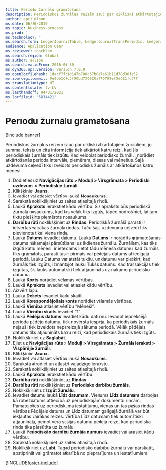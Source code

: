 ```yaml
---
title: Periodu žurnālu grāmatošana
description: Periodiskos žurnālus reizēm sauc par cikliski atkārtotajiem žurnāliem, jo summa, teksts un cita informācija tiek atkārtoti katru reizi, kad šis periodiskais žurnāls tiek izgūts.
author: aprilolson
ms.date: 06/26/2019
ms.topic: business-process
ms.prod: ''
ms.technology: ''
ms.search.form: LedgerJournalTable, LedgerJournalTransPeriodic, LedgerJournalTransDaily
audience: Application User
ms.reviewer: roschlom
ms.search.region: Global
ms.author: aolson
ms.search.validFrom: 2016-06-30
ms.dyn365.ops.version: Version 7.0.0
ms.openlocfilehash: 1dacf7f21d147b780d57b0e7a61b11d78d30fa52
ms.sourcegitcommit: 0e8db169c3f90bd750826af76709ef5d621fd377
ms.translationtype: HT
ms.contentlocale: lv-LV
ms.lasthandoff: 04/01/2021
ms.locfileid: "5834421"
---
```

# <a name="post-periodic-journals"></a>Periodu žurnālu grāmatošana

[!include [banner](../../includes/banner.md)]

Periodiskos žurnālus reizēm sauc par cikliski atkārtotajiem žurnāliem, jo summa, teksts un cita informācija tiek atkārtoti katru reizi, kad šis periodiskais žurnāls tiek izgūts. Kad veidojat periodisko žurnālu, norādiet atkārtošanās perioda intervālu, piemēram, dienas vai mēnešus. Šajā uzdevuma ceļvedī tiks izveidots periodisks žurnāls ar atkārtošanos katru mēnesi.

1. Dodieties uz **Navigācijas rūts > Moduļi > Virsgrāmata > Periodiski uzdevumi > Periodiskie žurnāli**.
2. Klikšķiniet **Jauns**.
3. Ievadiet vai atlasiet vērtību laukā **Nosaukums**.
4. Sarakstā noklikšķiniet uz saites atlasītajā rindā.
5. Laukā **Apraksts** ierakstiet kādu vērtību. Šis apraksts būs periodiskā žurnāla nosaukums, kad tas vēlāk tiks izgūts, tāpēc nodrošiniet, lai tam tiktu piešķirts piemērots nosaukums.
6. **Darbību rūtī** noklikšķiniet uz **Rindas**. Periodiskā žurnālā parasti ir ietvertas vairākas žurnāla rindas. Taču šajā uzdevuma ceļvedī tiks pievienota tikai viena rinda.
7. Laukā **Datums** ievadiet datumu. Laukā **Datums** ir norādīts grāmatošanas datums nākamajai pārsūtīšanai uz ikdienas žurnālu. Žurnāliem, kas tiks izgūti katru mēnesi, ir ieteicams lietot tādu mēneša datumu, kad žurnāls tiks grāmatots, parasti tas ir pirmais vai pēdējais datums attiecīgajā periodā. Lauku Datums var atstāt tukšu, un datumu var piešķirt, kad žurnāls tiek izgūts, izmantojot lauku Tukšs datums. Kad transakcijas tiek izgūtas, šis lauks automātiski tiek atjaunināts uz nākamo periodisko datumu. 
8. Laukā **Konts** norādiet vēlamās vērtības.
9. Laukā **Apraksts** ievadiet vai atlasiet kādu vērtību.
10. Aizvērt lapu.
11. Laukā **Debets** ievadiet kādu skaitli.
12. Laukā **Korespondējošais konts** norādiet vēlamās vērtības.
13. Laukā **Vienība** atlasiet vērtību “Mēneši”.
14. Laukā **Vienību skaits** ievadiet “1”.
15. Laukā **Pēdējais datums** ievadiet kādu datumu. Ievadot iepriekšējā perioda pēdējo datumu, tiek novērsta iespēja, ka periodiskais žurnāls nejauši tiek izveidots nepareizajā sākuma periodā. Vēlāk pēdējais datums tiks atjaunināts katru reizi, kad periodiskais žurnāls tiek izgūts. 
16. Noklikšķiniet uz **Saglabāt**.
17. Ejiet uz **Navigācijas rūts > Moduļi > Virsgrāmata > Žurnāla ieraksti > Vispārējie žurnāli**.
18. Klikšķiniet **Jauns**.
19. Ievadiet vai atlasiet vērtību laukā **Nosaukums**.
20. Sarakstā atrodiet un atlasiet vajadzīgo ierakstu.
21. Sarakstā noklikšķiniet uz saites atlasītajā rindā.
22. Laukā **Apraksts** ierakstiet kādu vērtību.
23. **Darbību rūtī** noklikšķiniet uz **Rindas**.
24. **Darbību rūtī** noklikšķiniet uz **Periodisko darbību žurnāls**.
25. Noklikšķiniet uz **Izgūt žurnālu**.
26. Ievadiet datumu laukā **Līdz datumam**. Vienums **Līdz datumam** darbojas kā robeždatums attiecībā uz periodiskajām dokumentu rindām. Pamatojoties uz periodiskuma iestatījumu, vienas un tas pašas rindas vērtības Pēdējais datums un Līdz datumam galīgajā žurnālā var būt iekļautas vairākas reizes. Vērtība Līdz datumam tiek automātiski atjaunināta, ņemot vērā sesijas datumu pēdējā reizē, kad periodiskā rinda tika pārsūtīta uz žurnālu. 
27. Laukā **Periodiskāo darbību žurnāla numurs** ievadiet vai atlasiet kādu vērtību.
28. Sarakstā noklikšķiniet uz saites atlasītajā rindā.
29. Noklikšķiniet uz **Labi**. Tagad periodisko darbību žurnālu var pārskatīt, apstiprināt vai grāmatot atkarībā no pieprasījuma un iestatījumiem.   


[!INCLUDE[footer-include](../../../includes/footer-banner.md)]